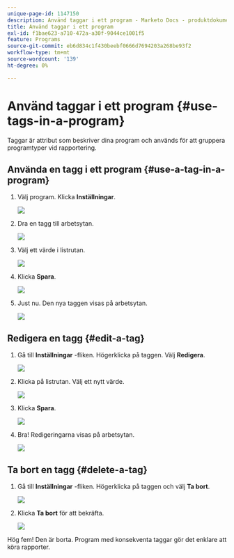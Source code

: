 ```yaml
---
unique-page-id: 1147150
description: Använd taggar i ett program - Marketo Docs - produktdokumentation
title: Använd taggar i ett program
exl-id: f1bae623-a710-472a-a30f-9044ce1001f5
feature: Programs
source-git-commit: eb6d834c1f430beebf0666d7694203a268be93f2
workflow-type: tm+mt
source-wordcount: '139'
ht-degree: 0%

---
```


# Använd taggar i ett program {#use-tags-in-a-program}

Taggar är attribut som beskriver dina program och används för att gruppera programtyper vid rapportering.

## Använda en tagg i ett program {#use-a-tag-in-a-program}

1. Välj program. Klicka **Inställningar**.

   ![](assets/image2014-9-23-15-3a45-3a0.png)

1. Dra en tagg till arbetsytan.

   ![](assets/image2014-9-23-15-3a45-3a13.png)

1. Välj ett värde i listrutan.

   ![](assets/image2014-9-23-15-3a45-3a30.png)

1. Klicka **Spara**.

   ![](assets/image2014-9-23-15-3a45-3a36.png)

1. Just nu. Den nya taggen visas på arbetsytan.

   ![](assets/image2014-9-23-15-3a45-3a47.png)

## Redigera en tagg {#edit-a-tag}

1. Gå till **Inställningar** -fliken. Högerklicka på taggen. Välj **Redigera**.

   ![](assets/image2014-9-23-15-3a45-3a53.png)

1. Klicka på listrutan. Välj ett nytt värde.

   ![](assets/image2014-9-23-15-3a46-3a12.png)

1. Klicka **Spara**.

   ![](assets/image2014-9-23-15-3a46-3a25.png)

1. Bra! Redigeringarna visas på arbetsytan.

   ![](assets/image2014-9-23-15-3a46-3a35.png)

## Ta bort en tagg  {#delete-a-tag}

1. Gå till **Inställningar** -fliken. Högerklicka på taggen och välj **Ta bort**.

   ![](assets/image2014-9-23-15-3a46-3a55.png)

1. Klicka **Ta bort** för att bekräfta.

   ![](assets/image2014-9-23-15-3a47-3a8.png)

Hög fem! Den är borta. Program med konsekventa taggar gör det enklare att köra rapporter.
